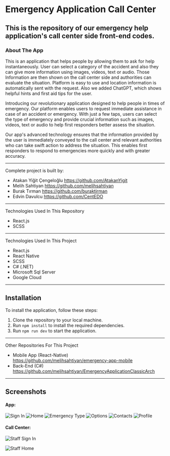 # Emergency Application Call Center
This is the repository of our emergency help application's call center side front-end codes.  
---
### About The App
This is an application that helps people by allowing them to ask for help instantaneously. User can select a category of the accident and also they can give more information using images, videos, text or audio. Those Information are then shown on the call center side and authorities can evaluate the situation. Platform is easy to use and location information is automatically sent with the request. Also we added ChatGPT, which shows helpful hints and first aid tips for the user.

Introducing our revolutionary application designed to help people in times of emergency. Our platform enables users to request immediate assistance in case of an accident or emergency. With just a few taps, users can select the type of emergency and provide crucial information such as images, videos, text or audio to help first responders better assess the situation.

Our app's advanced technology ensures that the information provided by the user is immediately conveyed to the call center and relevant authorities who can take swift action to address the situation. This enables first responders to respond to emergencies more quickly and with greater accuracy.

---
Complete project is built by:
- Atakan Yiğit Çengeloğlu   https://github.com/AtakanYigit
- Melih Sahtiyan            https://github.com/melihsahtiyan
- Burak Tırman              https://github.com/buraktirman
- Edvin Davulcu             https://github.com/CentEDO
---
Technologies Used In This Repository
- React.js
- SCSS
---
Technologies Used In This Project
- React.js
- React Native
- SCSS
- C# (.NET)
- Microsoft Sql Server
- Google Cloud
---
## Installation

To install the application, follow these steps:

1. Clone the repository to your local machine.
2. Run `npm install` to install the required dependencies.
3. Run `npm run dev` to start the application.
---
Other Repositories For This Project
- Mobile App (React-Native) https://github.com/melihsahtiyan/emergency-app-mobile
- Back-End   (C#)           https://github.com/melihsahtiyan/EmergencyApplicationClassicArch

---
## Screenshots

#### App:

![Sign In](https://github.com/AtakanYigit/ResQ-Call-Center-Front-End/assets/65567037/ced59a21-e654-4d46-9fa9-24d6595ee418)
![Home](https://github.com/AtakanYigit/ResQ-Call-Center-Front-End/assets/65567037/0d3a7141-f740-48b7-918b-38f7eaecf2b2)
![Emergency Type](https://github.com/AtakanYigit/ResQ-Call-Center-Front-End/assets/65567037/f3e06aba-5822-40f1-9e57-b4ec8879784e)
![Options](https://github.com/AtakanYigit/ResQ-Call-Center-Front-End/assets/65567037/7b2e8718-2b43-40ff-82e9-97fb203a858e)
![Contacts](https://github.com/AtakanYigit/ResQ-Call-Center-Front-End/assets/65567037/16d5fbda-76a7-4648-bc67-0a84568a7178)
![Profile](https://github.com/AtakanYigit/ResQ-Call-Center-Front-End/assets/65567037/8448cc48-57e2-4e80-ac29-af16ebfc2144)

#### Call Center:

![Staff Sign In](https://github.com/AtakanYigit/ResQ-Call-Center-Front-End/assets/65567037/56ea0061-853b-415f-8e80-a519aa27a146)

![Staff Home](https://github.com/AtakanYigit/ResQ-Call-Center-Front-End/assets/65567037/17f7f963-0ebe-4f78-a495-fda1416c46d0)
